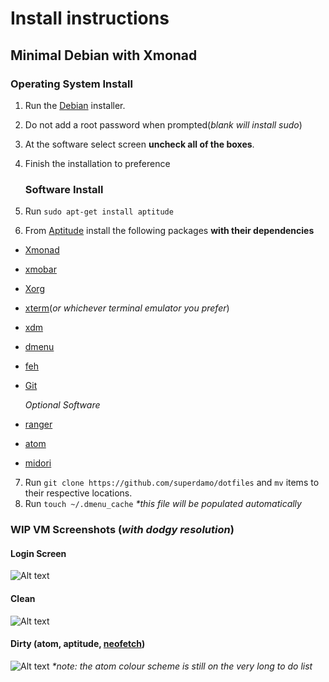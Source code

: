 Install instructions
===============
Minimal Debian with Xmonad
--------------------------------------------

### Operating System Install

1. Run the [Debian](https://www.debian.org/) installer.
2. Do not add a root password when prompted(_blank will install sudo_)
3. At the software select screen **uncheck all of the boxes**.
4. Finish the installation to preference

   ### Software Install
5. Run `sudo apt-get install aptitude`
6. From [Aptitude](https://wiki.debian.org/Aptitude) install the following packages **with their dependencies**
  * [Xmonad](http://xmonad.org/)
  * [xmobar](http://projects.haskell.org/xmobar/)
  * [Xorg](https://wiki.debian.org/Xorg)
  * [xterm](https://packages.debian.org/jessie/xterm)(_or whichever terminal emulator you prefer_)
  * [xdm](https://wiki.debian.org/XDM)
  * [dmenu](http://tools.suckless.org/dmenu/)
  * [feh](http://feh.finalrewind.org/)
  * [Git](https://packages.debian.org/jessie/git)

    _Optional Software_
  * [ranger](http://ranger.nongnu.org/)
  * [atom](https://atom.io/)
  * [midori](http://midori-browser.org/)
7. Run `git clone https://github.com/superdamo/dotfiles` and `mv` items to their respective locations.
8. Run `touch ~/.dmenu_cache` _*this file will be populated automatically_

### WIP VM Screenshots (_with dodgy resolution_)

#### Login Screen
![Alt text](https://tknk.io/Cnfb)

#### Clean
![Alt text](https://tknk.io/qAqj)

#### Dirty (atom, aptitude, [neofetch](https://github.com/dylanaraps/neofetch))
![Alt text](https://tknk.io/zF6X)
_*note: the  atom colour scheme is still on the very long to do list_
